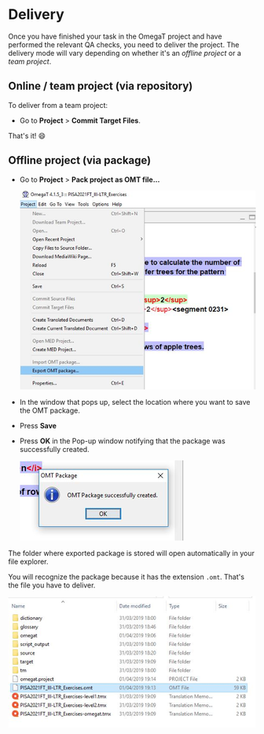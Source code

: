 # Delivery

Once you have finished your task in the OmegaT project and have performed the relevant QA checks, you need to deliver the project. The delivery mode will vary depending on whether it's an _offline project_ or a _team project_.

## Online / team project (via repository)

To deliver from a team project: 

  * Go to **Project** > **Commit Target Files**.

That's it! :smile:

## Offline project (via package)

  * Go to **Project** > **Pack project as OMT file...**

    ![](../_assets/img/29_export_omt.jpg)
    <!-- @todo: update screenshot with current wording -->

  * In the window that pops up, select the location where you want to save the OMT package.
  <!-- @todo: link to http://127.0.0.1:8000/omegat-guides/misc/tips/#file-organization / add 01_Incoming, 02_Work, 03_Outgoing for packages -->
  * Press **Save**
  * Press **OK** in the Pop-up window notifying that the package was successfully created.

    ![](../_assets/img/30_omt_successful.jpg)

The folder where exported package is stored will open automatically in your file explorer. 

You will recognize the package because it has the extension `.omt`. That's the file you have to deliver.

  ![](../_assets/img/31_recognizing_omt.jpg)

